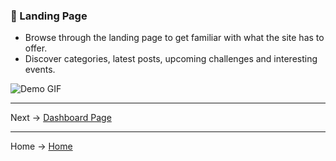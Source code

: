 ### 🌟 Landing Page
  
  - Browse through the landing page to get familiar with what the site has to offer.
  - Discover categories, latest posts, upcoming challenges and interesting events.
    
![Demo GIF](https://github.com/denniesia/beaunity/blob/main/docs/assets/home_page.gif)


---
Next -> [Dashboard Page](https://github.com/denniesia/beaunity/blob/main/docs/pages/dashboard.md)

--- 
Home -> [Home](https://github.com/denniesia/beaunity/blob/main/README.md)
